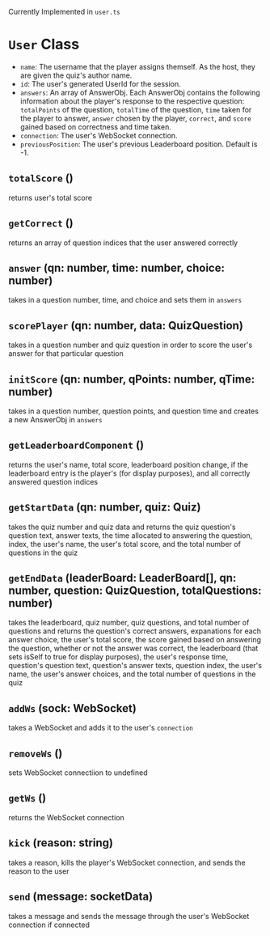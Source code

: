 Currently Implemented in `user.ts`

# `User` Class

- `name`: The username that the player assigns themself. As the host, they are given the quiz's author name.
- `id`: The user's generated UserId for the session.
- `answers`: An array of AnswerObj. Each AnswerObj contains the following information about the player's response to the respective question: `totalPoints` of the question, `totalTime` of the question, `time` taken for the player to answer, `answer` chosen by the player, `correct`, and `score` gained based on correctness and time taken.
- `connection`: The user's WebSocket connection.
- `previousPosition`: The user's previous Leaderboard position. Default is -1.

## `totalScore` ()

returns user's total score 

## `getCorrect` ()

returns an array of question indices that the user answered correctly

## `answer` (qn: number, time: number, choice: number)

takes in a question number, time, and choice and sets them in `answers`

## `scorePlayer` (qn: number, data: QuizQuestion)

takes in a question number and quiz question in order to score the user's answer for that particular question

## `initScore` (qn: number, qPoints: number, qTime: number)

takes in a question number, question points, and question time and creates a new AnswerObj in `answers`

## `getLeaderboardComponent` ()

returns the user's name, total score, leaderboard position change, if the leaderboard entry is the player's (for display purposes), and all correctly answered question indices

## `getStartData` (qn: number, quiz: Quiz)

takes the quiz number and quiz data and returns the quiz question's question text, answer texts, the time allocated to answering the question, index, the user's name, the user's total score, and the total number of questions in the quiz

## `getEndData` (leaderBoard: LeaderBoard[], qn: number, question: QuizQuestion, totalQuestions: number)

takes the leaderboard, quiz number, quiz questions, and total number of questions and returns the question's correct answers, expanations for each answer choice, the user's total score, the score gained based on answering the question, whether or not the answer was correct, the leaderboard (that sets isSelf to true for display purposes), the user's response time, question's question text, question's answer texts, question index, the user's name, the user's answer choices, and the total number of questions in the quiz

## `addWs` (sock: WebSocket)

takes a WebSocket and adds it to the user's `connection`

## `removeWs` ()

sets WebSocket connectiion to undefined

## `getWs` ()

returns the WebSocket connection

## `kick` (reason: string)

takes a reason, kills the player's WebSocket connection, and sends the reason to the user

## `send` (message: socketData)

takes a message and sends the message through the user's WebSocket connection if connected